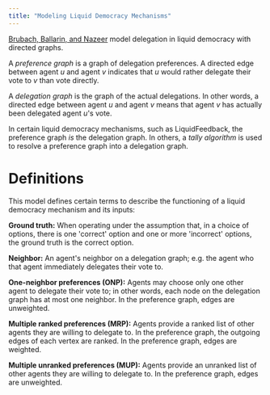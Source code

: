 ```yaml
---
title: "Modeling Liquid Democracy Mechanisms"
---
```

[Brubach, Ballarin, and Nazeer][bbn] model delegation in liquid democracy with directed graphs.

A *preference graph* is a graph of delegation preferences. A directed edge between agent *u* and agent *v* indicates that *u* would rather delegate their vote to *v* than vote directly.

A *delegation graph* is the graph of the actual delegations. In other words, a directed edge between agent *u* and agent *v* means that agent *v* has actually been delegated agent *u*'s vote.

In certain liquid democracy mechanisms, such as LiquidFeedback, the preference graph *is* the delegation graph. In others, a *tally algorithm* is used to resolve a preference graph into a delegation graph.

# Definitions
This model defines certain terms to describe the functioning of a liquid
democracy mechanism and its inputs:

**Ground truth:** When operating under the assumption that, in a choice of options, there is one 'correct' option and one or more 'incorrect' options, the ground truth is the correct option.

**Neighbor:** An agent's neighbor on a delegation graph; e.g. the agent who that agent immediately delegates their vote to.

**One-neighbor preferences (ONP):** Agents may choose only one other agent to delegate their vote to; in other words, each node on the delegation graph has at most one neighbor.  In the preference graph, edges are unweighted.

**Multiple ranked preferences (MRP):** Agents provide a ranked list of other agents they are willing to delegate to. In the preference graph, the outgoing edges of each vertex are ranked. In the preference graph, edges are weighted.

**Multiple unranked preferences (MUP):** Agents provide an unranked list of other agents they are willing to delegate to. In the preference graph, edges are unweighted.


[bbn]: https://arxiv.org/pdf/2206.05339

